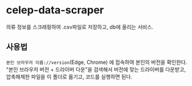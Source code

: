 ﻿# celep-data-scraper
 의류 정보를 스크래핑하여 .csv파일로 저장하고, db에 올리는 서비스.


## 사용법

`본인 브라우저 이름://version`(Edge, Chrome) 에 접속하여 본인의 버전을 확인한다.
"본인 브라우저 버전 + 드라이버 다운"을 검색해서 버전에 맞는 드라이버를 다운받고,
압축해제한 파일을 이 폴더로 옮기고, 코드를 실행하면 된다.
